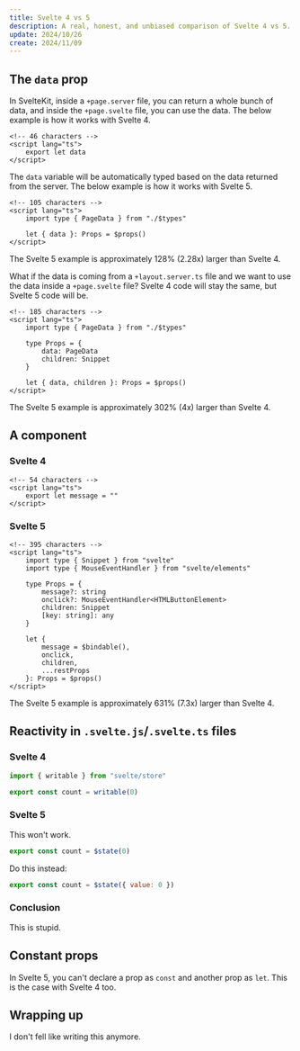 ```yaml
---
title: Svelte 4 vs 5
description: A real, honest, and unbiased comparison of Svelte 4 vs 5.
update: 2024/10/26
create: 2024/11/09
---
```


## The `data` prop

In SvelteKit, inside a `+page.server` file, you can return a whole bunch of data, and inside the `+page.svelte` file, you can use the data. The below example is how it works with Svelte 4.

```svelte
<!-- 46 characters -->
<script lang="ts">
    export let data
</script>
```

The `data` variable will be automatically typed based on the data returned from the server. The below example is how it works with Svelte 5.

```svelte
<!-- 105 characters -->
<script lang="ts">
    import type { PageData } from "./$types"

    let { data }: Props = $props()
</script>
```

The Svelte 5 example is approximately 128% (2.28x) larger than Svelte 4.

What if the data is coming from a `+layout.server.ts` file and we want to use the data inside a `+page.svelte` file? Svelte 4 code will stay the same, but Svelte 5 code will be.

```svelte
<!-- 185 characters -->
<script lang="ts">
    import type { PageData } from "./$types"

    type Props = {
        data: PageData
        children: Snippet
    }

    let { data, children }: Props = $props()
</script>
```

The Svelte 5 example is approximately 302% (4x) larger than Svelte 4.

## A component

### Svelte 4

```svelte
<!-- 54 characters -->
<script lang="ts">
    export let message = ""
</script>
```

### Svelte 5

```svelte
<!-- 395 characters -->
<script lang="ts">
    import type { Snippet } from "svelte"
    import type { MouseEventHandler } from "svelte/elements"

    type Props = {
        message?: string
        onclick?: MouseEventHandler<HTMLButtonElement>
        children: Snippet
        [key: string]: any
    }

    let {
        message = $bindable(),
        onclick,
        children,
        ...restProps
    }: Props = $props()
</script>
```

The Svelte 5 example is approximately 631% (7.3x) larger than Svelte 4.

## Reactivity in `.svelte.js`/`.svelte.ts` files

### Svelte 4

```js
import { writable } from "svelte/store"

export const count = writable(0)
```

### Svelte 5

This won't work.

```js
export const count = $state(0)
```

Do this instead:

```js
export const count = $state({ value: 0 })
```

### Conclusion

This is stupid.

## Constant props

In Svelte 5, you can't declare a prop as `const` and another prop as `let`. This is the case with Svelte 4 too.

## Wrapping up

I don't fell like writing this anymore.
